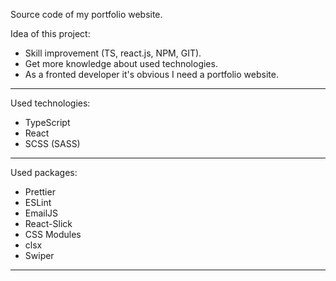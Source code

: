 Source code of my portfolio website.

Idea of this project:

- Skill improvement (TS, react.js, NPM, GIT).
- Get more knowledge about used technologies.
- As a fronted developer it's obvious I need a portfolio website.

_________________________________________________________________

Used technologies:

- TypeScript
- React
- SCSS (SASS)

_________________________________________________________________

Used packages: 

- Prettier
- ESLint
- EmailJS
- React-Slick
- CSS Modules
- clsx
- Swiper
_________________________________________________________________
